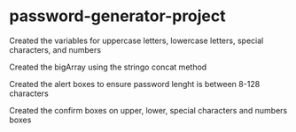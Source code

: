 # password-generator-project

Created the variables for uppercase letters, lowercase letters, special characters, and numbers 

Created the bigArray using the stringo concat method

Created the alert boxes to ensure password lenght is between 8-128 characters

Created the confirm boxes on upper, lower, special characters and numbers boxes

